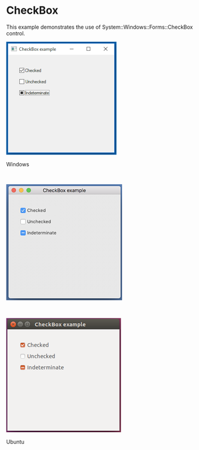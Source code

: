 # CheckBox
This example demonstrates the use of System::Windows::Forms::CheckBox control.
<BR>

![GitHub Logo](../../../Documentations/Images/Examples/Forms/CheckBoxW.png)
<p align="left">Windows</p>
<BR>

![GitHub Logo](../../../Documentations/Images/Examples/Forms/CheckBoxM.png)
<p align="left"macOS</p>
<BR>

![GitHub Logo](../../../Documentations/Images/Examples/Forms/CheckBoxU.png)
<p align="left">Ubuntu</p>
<BR>
